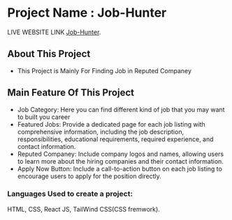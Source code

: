 # Project Name : Job-Hunter

LIVE WEBSITE LINK [Job-Hunter](https://65bcdb375638ab7ca322d317--gleaming-pika-f25e71.netlify.app/).

## About This Project

- This Project is Mainly For Finding Job in Reputed Companey

## Main Feature Of This Project

- Job Category: Here you can find different kind of job that you may want to built you career 
- Featured Jobs: Provide a dedicated page for each job listing with comprehensive information, including the job description, responsibilities, educational requirements, required experience, and contact information.
- Reputed Companey: Include company logos and names, allowing users to learn more about the hiring companies and their contact information.
- Apply Now Button: Include a call-to-action button on each job listing to encourage users to apply for the position directly.


### Languages Used to create a project:

HTML, CSS, React JS, TailWind CSS(CSS fremwork).